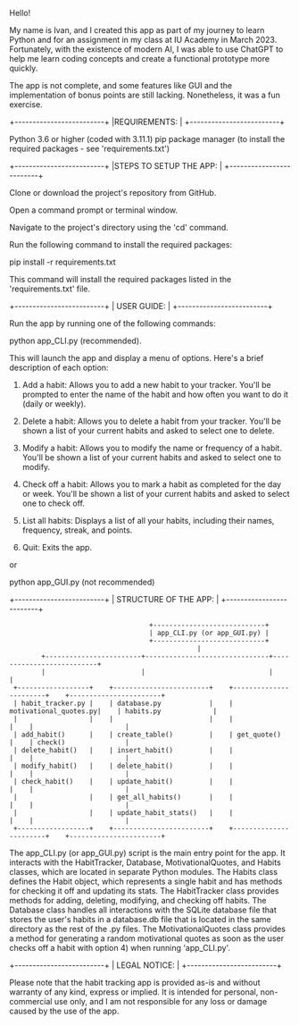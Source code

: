 Hello! 

My name is Ivan, and I created this app as part of my journey to learn Python and for an assignment in my class at IU Academy in March 2023. Fortunately, with the existence of modern AI, I was able to use ChatGPT to help me learn coding concepts and create a functional prototype more quickly.

The app is not complete, and some features like GUI and the implementation of bonus points are still lacking. Nonetheless, it was a fun exercise.


+-------------------------+
|REQUIREMENTS:            |
+-------------------------+

Python 3.6 or higher (coded with 3.11.1)
pip package manager (to install the required packages - see 'requirements.txt')


+-------------------------+
|STEPS TO SETUP THE APP:  |
+-------------------------+

Clone or download the project's repository from GitHub.

Open a command prompt or terminal window.

Navigate to the project's directory using the 'cd' command.

Run the following command to install the required packages:

pip install -r requirements.txt

This command will install the required packages listed in the 'requirements.txt' file.


+-------------------------+
| USER GUIDE:             |
+-------------------------+

Run the app by running one of the following commands:

python app_CLI.py (recommended).

This will launch the app and display a menu of options. Here's a brief description of each option:

1) Add a habit: Allows you to add a new habit to your tracker. You'll be prompted to enter the name of the habit and how often you want to do it (daily or weekly). 

2) Delete a habit: Allows you to delete a habit from your tracker. You'll be shown a list of your current habits and asked to select one to delete.

3) Modify a habit: Allows you to modify the name or frequency of a habit. You'll be shown a list of your current habits and asked to select one to modify.

4) Check off a habit: Allows you to mark a habit as completed for the day or week. You'll be shown a list of your current habits and asked to select one to check off.

5) List all habits: Displays a list of all your habits, including their names, frequency, streak, and points.

6) Quit: Exits the app.

or

python app_GUI.py (not recommended)



+-------------------------+
| STRUCTURE OF THE APP:   |
+-------------------------+

                                       +----------------------------+
                                       | app_CLI.py (or app_GUI.py) |
                                       +----------------------------+
                                                   |
            +------------------------+-------------------------------+--------------------------+
            |                        |                               |                          |
     +------------------+    +------------------------+    +-----------------------+    +-----------------------+
     | habit_tracker.py |    | database.py            |    | motivational_quotes.py|    | habits.py             |
     |                  |    |                        |    |                       |    |                       |
     | add_habit()      |    | create_table()         |    | get_quote()           |    | check()               |    
     | delete_habit()   |    | insert_habit()         |    |                       |    |                       |
     | modify_habit()   |    | delete_habit()         |    |                       |    |                       |
     | check_habit()    |    | update_habit()         |    |                       |    |                       |
     |                  |    | get_all_habits()       |    |                       |    |                       |
     |                  |    | update_habit_stats()   |    |                       |    |                       |
     +------------------+    +------------------------+    +-----------------------+    +-----------------------+


The app_CLI.py (or app_GUI.py) script is the main entry point for the app. It interacts with the HabitTracker, Database, MotivationalQuotes, and Habits classes, which are located in separate Python modules. The Habits class defines the Habit object, which represents a single habit and has methods for checking it off and updating its stats. The HabitTracker class provides methods for adding, deleting, modifying, and checking off habits. The Database class handles all interactions with the SQLite database file that stores the user's habits in a database.db file that is located in the same directory as the rest of the .py files. The MotivationalQuotes class provides a method for generating a random motivational quotes as soon as the user checks off a habit with option 4) when running 'app_CLI.py'.



+-------------------------+
| LEGAL NOTICE:           |
+-------------------------+

Please note that the habit tracking app is provided as-is and without warranty of any kind, express or implied. It is intended for personal, non-commercial use only, and I am not responsible for any loss or damage caused by the use of the app.
